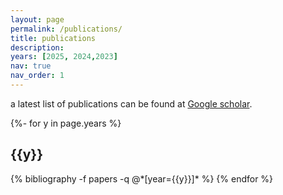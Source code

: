 ```yaml
---
layout: page
permalink: /publications/
title: publications
description:
years: [2025, 2024,2023]
nav: true
nav_order: 1
---
```

a latest list of publications can be found at [Google scholar](https://scholar.google.com/citations?user=dxP6Y_oAAAAJ&hl=en).

<!-- _pages/publications.md -->

<div class="publications">

{%- for y in page.years %}
  <h2 class="year">{{y}}</h2>
  {% bibliography -f papers -q @*[year={{y}}]* %}
{% endfor %}

</div>
